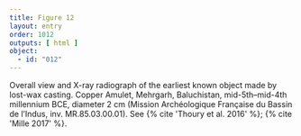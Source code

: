 ```yaml
---
title: Figure 12
layout: entry
order: 1012
outputs: [ html ]
object:
  - id: "012"
---
```


Overall view and X-ray radiograph of the earliest known object made by lost-wax casting. Copper Amulet, Mehrgarh, Baluchistan, mid-5th–mid-4th millennium BCE, diameter 2 cm (Mission Archéologique Française du Bassin de l’Indus, inv. MR.85.03.00.01). See {% cite 'Thoury et al. 2016' %}; {% cite 'Mille 2017' %}.
